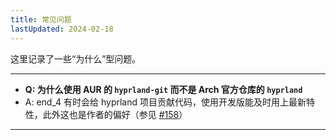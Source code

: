 ```yaml
---
title: 常见问题
lastUpdated: 2024-02-18
---
```


这里记录了一些“为什么”型问题。

---

- **Q: 为什么使用 AUR 的 `hyprland-git` 而不是 Arch 官方仓库的 `hyprland`**
- A: end_4 有时会给 hyprland 项目贡献代码，使用开发版能及时用上最新特性，此外这也是作者的偏好（参见 [#158](https://github.com/end-4/dots-hyprland/issues/158#issuecomment-1872424355)）

---
